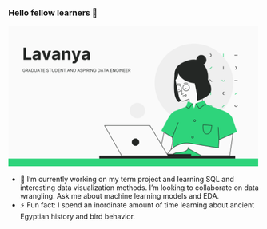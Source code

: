 ### Hello fellow learners  👋


<img src="lavanya.png" width="500"/>


- 🔭 I’m currently working on my term project and learning SQL and interesting data visualization methods. I’m looking to collaborate on data wrangling. Ask me about machine learning models and EDA.
- ⚡ Fun fact: I spend an inordinate amount of time learning about ancient Egyptian history and bird behavior. 
